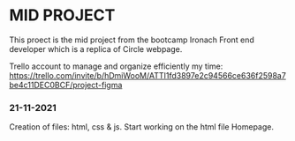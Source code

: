 # MID PROJECT

This proect is the mid project from the bootcamp Ironach Front end developer which is a replica of Circle webpage.

Trello account to manage and organize efficiently my time:
https://trello.com/invite/b/hDmiWooM/ATTI1fd3897e2c94566ce636f2598a7be4c11DEC0BCF/project-figma

### 21-11-2021

Creation of files: html, css & js.
Start working on the html file Homepage.
